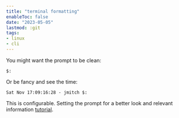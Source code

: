 ```yaml
---
title: "terminal formatting"
enableToc: false
date: "2023-05-05"
lastmod: :git
tags:
- linux
- cli
---
```


You might want the prompt to be clean:
```
$:
```
Or be fancy and see the time:
```
Sat Nov 17:09:16:28 - jmitch $:
```

This is configurable. Setting the prompt for a better look and relevant information
[tutorial](https://www.codingforentrepreneurs.com/blog/mac-linux-terminal-prompt-formatting/).